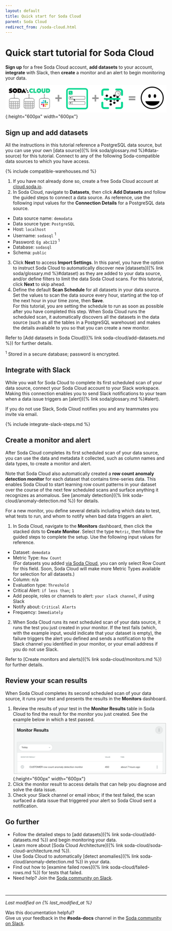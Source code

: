 ```yaml
---
layout: default
title: Quick start for Soda Cloud
parent: Soda Cloud
redirect_from: /soda-cloud.html
---
```


# Quick start tutorial for Soda Cloud

**Sign up** for a free Soda Cloud account, **add datasets** to your account, **integrate** with Slack, then **create** a monitor and an alert to begin monitoring your data.

![tutorial-cloud-happy-path](/assets/images/tutorial-cloud-happy-path.png){:height="600px" width="600px"}

<!--
## Create a sample data source (optional)

In the context of Soda Cloud, a data source is a storage location that contains a collection of datasets, or tables. If you do not have access to a data source on your system, you can use <a href="https://www.docker.com/products/docker-desktop" target="_blank">Docker</a> to build a sample PostgreSQL warehouse so that you can set up your Soda Cloud account and see Soda in action.

All the instructions in this tutorial reference this sample data source.

1. Ensure the Docker app is running, then, from your command-line interface, execute the following to build a containerized PostgreSQL warehouse. 
```shell
docker run --name soda_sql_tutorial_db --rm -d \
    -p 5432:5432 \
    -v soda_sql_tutorial_postgres:/var/lib/postgresql/data:rw \
    -e POSTGRES_USER=sodasql \
    -e POSTGRES_DB=sodasql \
    -e POSTGRES_HOST_AUTH_METHOD=trust \
    postgres:9.6.17-alpine
```
2. Load sample data into your warehouse.
```shell
docker exec soda_sql_tutorial_db \
  sh -c "wget -qO - https://raw.githubusercontent.com/sodadata/soda-sql/main/tests/demo/demodata.sql | psql -U sodasql -d sodasql"
```
-->

## Sign up and add datasets

All the instructions in this tutorial reference a PostgreSQL data source, but you can use your own [data source]({% link soda/glossary.md %}#data-source) for this tutorial. Connect to any of the following Soda-compatible data sources to which you have access. 

{% include compatible-warehouses.md %}

1. If you have not already done so, create a free Soda Cloud account at <a href="https://cloud.soda.io/signup" target="_blank"> cloud.soda.io</a>.
2. In Soda Cloud, navigate to **Datasets**, then click **Add Datasets** and follow the guided steps to connect a data source. As reference, use the following input values for the **Connection Details** for a PostgreSQL data source. 
* Data source name: `demodata`
* Data source type: `PostgreSQL`
* Host: `localhost`
* Username: `sodasql` <sup>1</sup>
* Password: `Eg abc123` <sup>1</sup>
* Database: `sodasql`
* Schema: `public`
3. Click **Next** to access **Import Settings**. In this panel, you have the option to instruct Soda Cloud to automatically discover new [datasets]({% link soda/glossary.md %}#dataset) as they are added to your data source, and/or define filters to limit the data Soda Cloud scans. For this tutorial, click **Next** to skip ahead. 
4. Define the default **Scan Schedule** for all datasets in your data source. Set the values to scan the data source every hour, starting at the top of the next hour in your time zone, then **Save**. <br />For this tutorial, you are setting the schedule to run as soon as possible after you have completed this step. When Soda Cloud runs the scheduled scan, it automatically discovers all the datasets in the data source (such as all the tables in a PostgreSQL warehouse) and makes the details available to you so that you can create a new monitor.

Refer to [Add datasets in Soda Cloud]({% link soda-cloud/add-datasets.md %}) for further details.

<sup>1</sup> Stored in a secure database; password is encrypted.

## Integrate with Slack

While you wait for Soda Cloud to complete its first scheduled scan of your data source, connect your Soda Cloud account to your Slack workspace. Making this connection enables you to send Slack notifications to your team when a data issue triggers an [alert]({% link soda/glossary.md %}#alert).

If you do not use Slack, Soda Cloud notifies you and any teammates you invite via email.

{% include integrate-slack-steps.md %}

## Create a monitor and alert

After Soda Cloud completes its first scheduled scan of your data source, you can use the data and metadata it collected, such as column names and data types, to create a monitor and alert. 

Note that Soda Cloud also automatically created a **row count anomaly detection monitor** for each dataset that contains time-series data. This enables Soda Cloud to start learning row count patterns in your dataset over the course of the next few scheduled scans and surface anything it recognizes as anomalous. See [anomaly detection]({% link soda-cloud/anomaly-detection.md %}) for details.

For a new monitor, you define several details including which data to test, what tests to run, and whom to notify when bad data triggers an alert. 

1. In Soda Cloud, navigate to the **Monitors** dashboard, then click the stacked dots to **Create Monitor**. Select the type `Metric`, then follow the guided steps to complete the setup. Use the following input values for reference.
* Dataset: `demodata`
* Metric Type: `Row Count` <br />(For datasets you added [via Soda Cloud](#sign-up-and-add-datasets), you can only select Row Count for this field. Soon, Soda Cloud will make more Metric Types available for selection for all datasets.)
* Column: n/a
* Evaluation type: `Threshold`
* Critical Alert: `if less than`; `1`
* Add people, roles or channels to alert: `your slack channel`, if using Slack
* Notify about: `Critical Alerts`
* Frequency: `Immediately`
2. When Soda Cloud runs its next scheduled scan of your data source, it runs the test you just created in your monitor. If the test fails (which, with the example input, would indicate that your dataset is empty), the failure triggers the alert you defined and sends a notification to the Slack channel you identified in your monitor, or your email address if you do not use Slack.

Refer to [Create monitors and alerts]({% link soda-cloud/monitors.md %}) for further details.

## Review your scan results

When Soda Cloud completes its second scheduled scan of your data source, it runs your test and presents the results in the **Monitors** dashboard.

1. Review the results of your test in the **Monitor Results** table in Soda Cloud to find the result for the monitor you just created. See the example below in which a test passed.
![tutorial-monitor-results](/assets/images/tutorial-monitor-results.png){:height="600px" width="600px"}
2. Click the monitor result to access details that can help you diagnose and solve the data issue.
3. Check your Slack channel or email inbox; if the test failed, the scan surfaced a data issue that triggered your alert so Soda Cloud sent a notification.


## Go further

* Follow the detailed steps to [add datasets]({% link soda-cloud/add-datasets.md %}) and begin monitoring your data.
* Learn more about [Soda Cloud Architecture]({% link soda-cloud/soda-cloud-architecture.md %}).
* Use Soda Cloud to automatically [detect anomalies]({% link soda-cloud/anomaly-detection.md %}) in your data.
* Find out how to [examine failed rows]({% link soda-cloud/failed-rows.md %}) for tests that failed.
* Need help? Join the <a href="http://community.soda.io/slack" target="_blank"> Soda community on Slack</a>.

<br />

---
*Last modified on {% last_modified_at %}*

Was this documentation helpful? <br /> Give us your feedback in the **#soda-docs** channel in the <a href="http://community.soda.io/slack" target="_blank"> Soda community on Slack</a>.